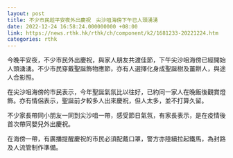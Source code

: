 ```yaml
---
layout: post
title: 不少市民趁平安夜外出慶祝　尖沙咀海傍下午已人頭湧湧
date: 2022-12-24 16:58:24.000000000 +08:00
link: https://news.rthk.hk/rthk/ch/component/k2/1681233-20221224.htm
categories: rthk
---
```


今晚平安夜，不少市民外出慶祝，與家人朋友共渡佳節，下午尖沙咀海傍已經開始人頭湧湧。不少市民穿戴聖誕飾物應節，亦有人選擇化身成聖誕樹及薑餅人，與途人合影照。

在尖沙咀海傍的市民表示，今年聖誕氣氛比以往好，已約同一家人在晚飯後觀賞燈飾。亦有情侶表示，聖誕前夕較多人出來慶祝，但人太多，並不打算久留。

不少家長帶同小朋友一同到尖沙咀一帶，感受節日氣氛，有家長表示，是在疫情後首次帶同嬰兒外出慶祝。

在海傍一帶，有廣播提醒慶祝的市民必須配戴口罩，警方亦陸續拉起鐵馬，為封路及人流管制作準備。
